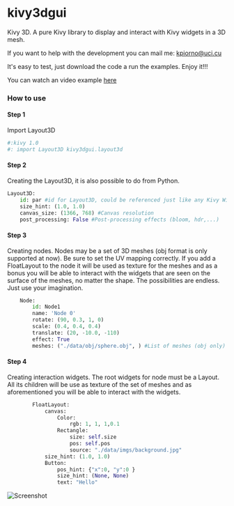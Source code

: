 # kivy3dgui

Kivy 3D. A pure Kivy library to display and interact with Kivy widgets in a 3D mesh.

If you want to help with the development you can mail me: kpiorno@uci.cu

It's easy to test, just download the code a run the examples. Enjoy it!!!

You can watch an video example [here](https://vimeo.com/127000600) 

### How to use
#### Step 1

Import Layout3D

```python
#:kivy 1.0
#: import Layout3D kivy3dgui.layout3d
```
#### Step 2

Creating the Layout3D, it is also possible to do from Python. 

```python
Layout3D:
    id: par #id for Layout3D, could be referenced just like any Kivy Widget
    size_hint: (1.0, 1.0)
    canvas_size: (1366, 768) #Canvas resolution
    post_processing: False #Post-processing effects (bloom, hdr,...)
```
#### Step 3
Creating nodes. 
Nodes may be a set of 3D meshes (obj format is only supported at now). Be sure to set the UV mapping correctly. If you add a FloatLayout to the node it will be used as texture for the meshes and as a bonus you will be able to interact with the widgets that are seen on the surface of the meshes, no matter the shape. The possibilities are endless. Just use your imagination. 

```python
    Node:
        id: Node1
        name: 'Node 0'
        rotate: (90, 0.3, 1, 0)
        scale: (0.4, 0.4, 0.4)
        translate: (20, -10.0, -110)
        effect: True
        meshes: ("./data/obj/sphere.obj", ) #List of meshes (obj only)
```        
#### Step 4
Creating interaction widgets.
The root widgets for node must be a Layout. All its children will be use as texture of the set of meshes and as aforementioned you will be able to interact with the widgets.

```python
        FloatLayout:
            canvas:
                Color:
                    rgb: 1, 1, 1,0.1
                Rectangle:
                    size: self.size
                    pos: self.pos
                    source: "./data/imgs/background.jpg"
            size_hint: (1.0, 1.0)
            Button:
                pos_hint: {"x":0, "y":0 }
                size_hint: (None, None)
                text: "Hello"

```
![Screenshot](https://github.com/kpiorno/kivy3dgui/blob/master/screenshots/screenshot1.jpg "Screenshot")
